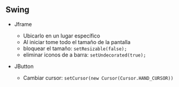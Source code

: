 ## Swing
- Jframe 
    - Ubicarlo en un lugar específico
    - Al iniciar tome todo el tamaño de la pantalla
    - bloquear el tamaño: ```setResizable(false);```
    - eliminar iconos de a barra: ```setUndecorated(true);```

- JButton
    - Cambiar cursor: ```setCursor(new Cursor(Cursor.HAND_CURSOR))```